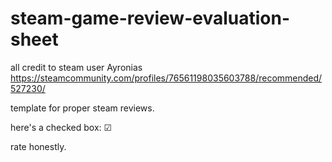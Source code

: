 # steam-game-review-evaluation-sheet
all credit to steam user Ayronias
https://steamcommunity.com/profiles/76561198035603788/recommended/527230/

template for proper steam reviews. 

here's a checked box: ☑

rate honestly. 
